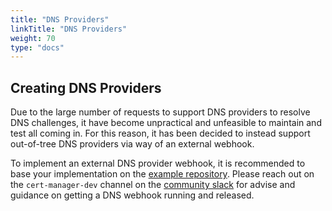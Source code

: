 ```yaml
---
title: "DNS Providers"
linkTitle: "DNS Providers"
weight: 70
type: "docs"
---
```


## Creating DNS Providers

Due to the large number of requests to support DNS providers to resolve DNS
challenges, it have become unpractical and unfeasible to maintain and test all
coming in. For this reason, it has been decided to instead support out-of-tree
DNS providers via way of an external webhook.

To implement an external DNS provider webhook, it is recommended to base your
implementation on the [example
repository](https://github.com/cert-manager/cert-manager-webhook-example). Please
reach out on the `cert-manager-dev` channel on the [community
slack](https://slack.k8s.io) for advise and guidance on getting a DNS webhook
running and released.

